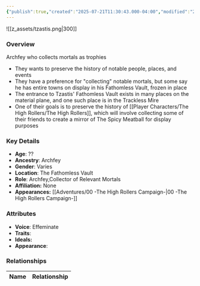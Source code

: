 ```yaml
---
{"publish":true,"created":"2025-07-21T11:30:43.000-04:00","modified":"2025-08-14T15:06:13.415-04:00","published":"2025-08-14T15:06:13.415-04:00","cssclasses":"","Age":"??","Ancestry":"Archfey","Gender":"Varies","Location":["The Fathomless Vault"],"Role":["Archfey","Collector of Relevant Mortals"],"Affiliation":["None"],"Appearances":["[[00 -The High Rollers Campaign-]]"]}
---
```


![[z_assets/tzastis.png|300]]

### Overview
 Archfey who collects mortals as trophies
- They wants to preserve the history of notable people, places, and events
- They have a preference for "collecting" notable mortals, but some say he has entire towns on display in his Fathomless Vault, frozen in place
- The entrance to Tzastis' Fathomless Vault exists in many places on the material plane, and one such place is in the Trackless Mire
- One of their goals is to preserve the history of [[Player Characters/The High Rollers/The High Rollers]], which will involve collecting some of their friends to create a mirror of The Spicy Meatball for display purposes

### Key Details
- **Age**: ??
- **Ancestry**: Archfey
- **Gender**: Varies
- **Location**: The Fathomless Vault
- **Role**: Archfey,Collector of Relevant Mortals
- **Affiliation:** None
- **Appearances:** [[Adventures/00 -The High Rollers Campaign-\|00 -The High Rollers Campaign-]]

### Attributes
- **Voice**: Effeminate
- **Traits**: 
- **Ideals:** 
- **Appearance**: 

### Relationships

| Name  | Relationship |
| ----- | ------------ |

